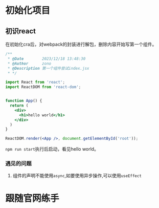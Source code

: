 # 初始化项目
## 初识react
在初始化cra后，对webpack的封装进行解包，删除内容开始写第一个组件。
```jsx
/**
 * @Date        2023/12/18 13:48:30
 * @Author      zono
 * @Description 第一个组件尝试index.jsx
 * */

import React from 'react';
import ReactDOM from 'react-dom';


function App() {
  return (
    <div>
      <h1>hello world</h1>
    </div>
  )
}

ReactDOM.render(<App />, document.getElementById('root'));
```
`npm run start`执行后启动，看见hello world。
### 遇见的问题
1. 组件的声明不能使用`async`,如要使用异步操作,可以使用`useEffect`

# 跟随官网练手
##  